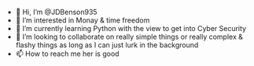 - 👋 Hi, I’m @JDBenson935
- 👀 I’m interested in Monay & time freedom
- 🌱 I’m currently learning Python with the view to get into Cyber Security
- 💞️ I’m looking to collaborate on really simple things or really complex & flashy things as long as I can just lurk in the background
- 📫 How to reach me her is good

<!---
JDBenson935/JDBenson935 is a ✨ special ✨ repository because its `README.md` (this file) appears on your GitHub profile.
You can click the Preview link to take a look at your changes.
--->
